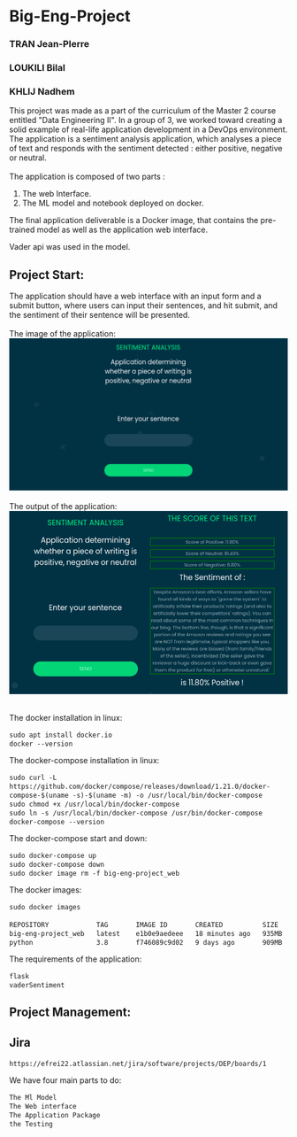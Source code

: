 # Big-Eng-Project
### TRAN Jean-PIerre
### LOUKILI Bilal
### KHLIJ Nadhem


This project was made as a part of the curriculum of the Master 2 course entitled "Data Engineering II".
In a group of 3, we worked toward creating a solid example of real-life application development in a DevOps environment.
The application is a sentiment analysis application, which analyses a piece of text and responds with the sentiment detected : either positive, negative or neutral.
<br/><br/>
The application is composed of two parts :
1. The web Interface.
2. The ML model and notebook deployed on docker.

The final application deliverable is a Docker image, that contains the pre-trained model as well as the application web interface.

Vader api was used in the model.
## Project Start:
The application should have a web interface with an input form and a submit button, where users can input their sentences, and hit submit, and the sentiment of their sentence will be presented.
<br/><br/>
The image of the application:
<img src="https://github.com/jeanpierre8/Big-Eng-Project/blob/main/index.PNG"/>
<br/><br/>
The output of the application:
<img src="https://github.com/jeanpierre8/Big-Eng-Project/blob/main/output.PNG"/>
<br/><br/>

The docker installation in linux:

    sudo apt install docker.io
    docker --version

The docker-compose installation in linux:

    sudo curl -L https://github.com/docker/compose/releases/download/1.21.0/docker-compose-$(uname -s)-$(uname -m) -o /usr/local/bin/docker-compose
    sudo chmod +x /usr/local/bin/docker-compose
    sudo ln -s /usr/local/bin/docker-compose /usr/bin/docker-compose
    docker-compose --version

The docker-compose start and down:

    sudo docker-compose up
    sudo docker-compose down
    sudo docker image rm -f big-eng-project_web

The docker images:

    sudo docker images

    REPOSITORY            TAG       IMAGE ID       CREATED          SIZE
    big-eng-project_web   latest    e1b0e9aedeee   18 minutes ago   935MB
    python                3.8       f746089c9d02   9 days ago       909MB

The requirements of the application:

    flask
    vaderSentiment


## Project Management:
## Jira
    https://efrei22.atlassian.net/jira/software/projects/DEP/boards/1

We have four main parts to do:

    The Ml Model
    The Web interface
    The Application Package
    the Testing

